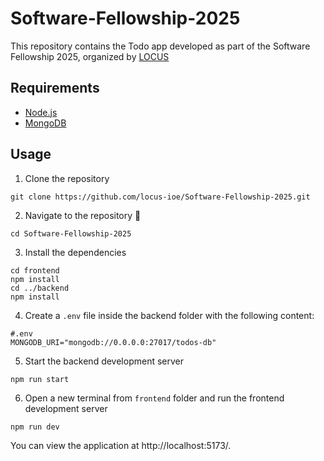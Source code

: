 # Software-Fellowship-2025
This repository contains the Todo app developed as part of the Software Fellowship 2025, organized by [LOCUS](https://locus.com.np/)

## Requirements
- [Node.js](https://nodejs.org/en/)
- [MongoDB](https://www.mongodb.com/try/download/community)

## Usage
1. Clone the repository
```
git clone https://github.com/locus-ioe/Software-Fellowship-2025.git
```

2. Navigate to the repository :open_file_folder:
```
cd Software-Fellowship-2025
```

3. Install the dependencies
```
cd frontend
npm install
cd ../backend
npm install
```

4. Create a `.env` file inside the backend folder with the following content:
```
#.env
MONGODB_URI="mongodb://0.0.0.0:27017/todos-db"
```

5. Start the backend development server
```
npm run start
```

6. Open a new terminal from `frontend` folder and run the frontend development server
```
npm run dev
```

You can view the application at http://localhost:5173/.
